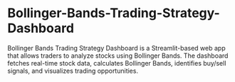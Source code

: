 # Bollinger-Bands-Trading-Strategy-Dashboard
Bollinger Bands Trading Strategy Dashboard is a Streamlit-based web app that allows traders to analyze stocks using Bollinger Bands. The dashboard fetches real-time stock data, calculates Bollinger Bands, identifies buy/sell signals, and visualizes trading opportunities.
